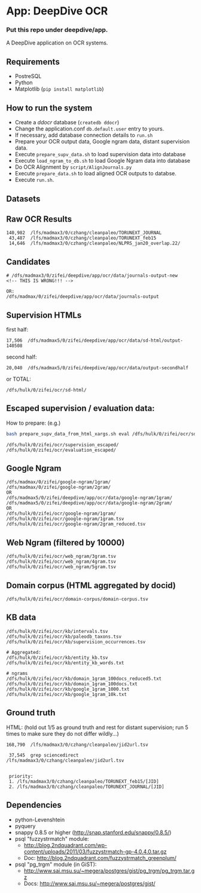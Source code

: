 App: DeepDive OCR
====

### Put this repo under deepdive/app.

A DeepDive application on OCR systems.

Requirements
----

- PostreSQL
- Python
- Matplotlib (`pip install matplotlib`)

How to run the system
----

- Create a *ddocr* database (`createdb ddocr`)
- Change the application.conf `db.default.user` entry to yours.
- If necessary, add database connection details to `run.sh`
- Prepare your OCR output data, Google ngram data, distant supervision data.
- Execute `prepare_supv_data.sh` to load supervision data into database
- Execute `load_ngram_to_db.sh` to load Google Ngram data into database
- Do OCR Alignment by `script/AlignJournals.py`
- Execute `prepare_data.sh` to load aligned OCR outputs to databse.
- Execute `run.sh`.



Datasets
----

## Raw OCR Results

    140,982  /lfs/madmax3/0/czhang/cleanpaleo/TORUNEXT_JOURNAL
     43,487  /lfs/madmax3/0/czhang/cleanpaleo/TORUNEXT_feb15
     14,646  /lfs/madmax3/0/czhang/cleanpaleo/NLPRS_jan20_overlap.22/

## Candidates

    # /dfs/madmax3/0/zifei/deepdive/app/ocr/data/journals-output-new
    <!-- THIS IS WRONG!!! -->

    OR:
    /dfs/madmax/0/zifei/deepdive/app/ocr/data/journals-output

## Supervision HTMLs

first half:

    17,506  /dfs/madmax5/0/zifei/deepdive/app/ocr/data/sd-html/output-140508

second half:

    20,040  /dfs/madmax5/0/zifei/deepdive/app/ocr/data/output-secondhalf

or TOTAL:
    
    /dfs/hulk/0/zifei/ocr/sd-html/

## Escaped supervision / evaluation data:

How to prepare: (e.g.)

```bash
bash prepare_supv_data_from_html_xargs.sh eval /dfs/hulk/0/zifei/ocr/sd-html/ /dfs/hulk/0/zifei/ocr/evaluation_escaped_2/
```

    /dfs/hulk/0/zifei/ocr/supervision_escaped/
    /dfs/hulk/0/zifei/ocr/evaluation_escaped/

<!-- 
## Processed supervision data (bad escape)

    /dfs/madmax5/0/zifei/deepdive/app/ocr/data/supervision/
    OR 
    /dfs/madmax/0/zifei/deepdive/app/ocr/data/supervision/
    OR
    /dfs/hulk/0/zifei/ocr/supervision/

## Processed evaluation data (bad escape)

    /dfs/madmax5/0/zifei/deepdive/app/ocr/data/evaluation/
    OR 
    /dfs/madmax/0/zifei/deepdive/app/ocr/data/evaluation/
    OR
    /dfs/hulk/0/zifei/ocr/evaluation/
 -->

## Google Ngram
    /dfs/madmax/0/zifei/google-ngram/1gram/
    /dfs/madmax/0/zifei/google-ngram/2gram/
    OR
    /dfs/madmax5/0/zifei/deepdive/app/ocr/data/google-ngram/1gram/
    /dfs/madmax5/0/zifei/deepdive/app/ocr/data/google-ngram/2gram/
    OR 
    /dfs/hulk/0/zifei/ocr/google-ngram/1gram/
    /dfs/hulk/0/zifei/ocr/google-ngram/1gram.tsv
    /dfs/hulk/0/zifei/ocr/google-ngram/2gram_reduced.tsv

## Web Ngram (filtered by 10000)

    /dfs/hulk/0/zifei/ocr/web_ngram/3gram.tsv
    /dfs/hulk/0/zifei/ocr/web_ngram/4gram.tsv
    /dfs/hulk/0/zifei/ocr/web_ngram/5gram.tsv

## Domain corpus (HTML aggregated by docid)

    /dfs/hulk/0/zifei/ocr/domain-corpus/domain-corpus.tsv

<!-- /dfs/madmax3/0/ -->


## KB data

    /dfs/hulk/0/zifei/ocr/kb/intervals.tsv
    /dfs/hulk/0/zifei/ocr/kb/paleodb_taxons.tsv
    /dfs/hulk/0/zifei/ocr/kb/supervision_occurrences.tsv

    # Aggregated:
    /dfs/hulk/0/zifei/ocr/kb/entity_kb.tsv
    /dfs/hulk/0/zifei/ocr/kb/entity_kb_words.txt

    # ngrams
    /dfs/hulk/0/zifei/ocr/kb/domain_1gram_100docs_reduced5.txt
    /dfs/hulk/0/zifei/ocr/kb/domain_1gram_100docs.txt
    /dfs/hulk/0/zifei/ocr/kb/google_1gram_1000.txt
    /dfs/hulk/0/zifei/ocr/kb/google_1gram_10k.txt


Ground truth
----

HTML: (hold out 1/5 as ground truth and rest for distant supervision; run 5 times to make sure they do not differ wildly...)

    168,790  /lfs/madmax3/0/czhang/cleanpaleo/jid2url.tsv

     37,545  grep sciencedirect /lfs/madmax3/0/czhang/cleanpaleo/jid2url.tsv
     

     priority: 
     1. /lfs/madmax3/0/czhang/cleanpaleo/TORUNEXT_feb15/[JID] 
     2. /lfs/madmax3/0/czhang/cleanpaleo/TORUNEXT_JOURNAL/[JID] 



Dependencies
----

- python-Levenshtein
- pyquery
- snappy 0.8.5 or higher (http://snap.stanford.edu/snappy/0.8.5/)
- psql "fuzzystrmatch" module: 
    - http://blog.2ndquadrant.com/wp-content/uploads/2011/03/fuzzystrmatch-gp-4.0.4.0.tar.gz
    - Doc: http://blog.2ndquadrant.com/fuzzystrmatch_greenplum/
- psql "pg_trgm" module (in GiST):
    - http://www.sai.msu.su/~megera/postgres/gist/pg_trgm/pg_trgm.tar.gz
    - Docs: http://www.sai.msu.su/~megera/postgres/gist/